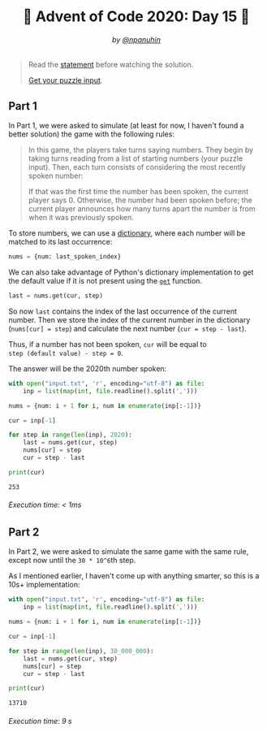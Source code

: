 <h1 align="center">🎄 Advent of Code 2020: Day 15 🎄</h1>
<h6 align="center">by <a href="https://github.com/npanuhin">@npanuhin</a></h6>

> Read the [statement](https://adventofcode.com/2020/day/15 "Visit adventofcode.com/2020/day/15") before watching the solution.
>
> [Get your puzzle input](https://adventofcode.com/2020/day/15/input "Open adventofcode.com/2020/day/15/input").


## Part 1

In Part 1, we were asked to simulate (at least for now, I haven't found a better solution) the game with the following rules: 

> In this game, the players take turns saying numbers. They begin by taking turns reading from a list of starting numbers (your puzzle input). Then, each turn consists of considering the most recently spoken number:
>
> If that was the first time the number has been spoken, the current player says 0.
> Otherwise, the number had been spoken before; the current player announces how many turns apart the number is from when it was previously spoken.

To store numbers, we can use a [dictionary](https://en.wikipedia.org/wiki/Associative_array), where each number will be matched to its last occurrence: 

```python
nums = {num: last_spoken_index}
```

We can also take advantage of Python's dictionary implementation to get the default value if it is not present using the [`get`](https://docs.python.org/3/library/stdtypes.html#dict.get) function. 

```python
last = nums.get(cur, step)
```

So now `last` contains the index of the last occurrence of the current number. Then we store the index of the current number in the dictionary (`nums[cur] = step`) and calculate the next number (`cur = step - last`).

Thus, if a number has not been spoken, `cur` will be equal to `step (default value) - step = 0`. 

The answer will be the 2020th number spoken:

<!-- Execute code: "part1.py" -->
```python
with open("input.txt", 'r', encoding="utf-8") as file:
    inp = list(map(int, file.readline().split(',')))

nums = {num: i + 1 for i, num in enumerate(inp[:-1])}

cur = inp[-1]

for step in range(len(inp), 2020):
    last = nums.get(cur, step)
    nums[cur] = step
    cur = step - last

print(cur)
```
```
253
```
###### Execution time: < 1ms
## Part 2

In Part 2, we were asked to simulate the same game with the same rule, except now until the `30 * 10^6`th step.

As I mentioned earlier, I haven't come up with anything smarter, so this is a 10s+ implementation:

<!-- Execute code: "part2.py" -->
```python
with open("input.txt", 'r', encoding="utf-8") as file:
    inp = list(map(int, file.readline().split(',')))

nums = {num: i + 1 for i, num in enumerate(inp[:-1])}

cur = inp[-1]

for step in range(len(inp), 30_000_000):
    last = nums.get(cur, step)
    nums[cur] = step
    cur = step - last

print(cur)
```
```
13710
```
###### Execution time: 9 s